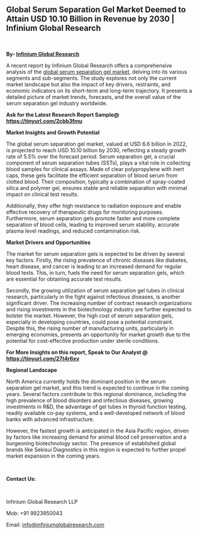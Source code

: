<h2><strong>Global Serum Separation Gel Market Deemed to Attain USD 10.10 Billion in Revenue by 2030 | Infinium Global Research</strong></h2>
<p><strong>&nbsp;</strong></p>
<p><strong>By- </strong><a href="https://www.infiniumglobalresearch.com"><strong>Infinium Global Research</strong></a></p>
<p>A recent report by Infinium Global Research offers a comprehensive analysis of the <a href="https://www.infiniumglobalresearch.com/market-reports/global-serum-separation-gel-market">global serum separation gel market</a>, delving into its various segments and sub-segments. The study explores not only the current market landscape but also the impact of key drivers, restraints, and economic indicators on its short-term and long-term trajectory. It presents a detailed picture of market trends, forecasts, and the overall value of the serum separation gel industry worldwide.</p>
<p><strong>Ask for the Latest Research Report Sample@ </strong><a href="https://tinyurl.com/2cbb3fmu"><strong>https://tinyurl.com/2cbb3fmu</strong></a></p>
<p><strong>Market Insights and Growth Potential</strong></p>
<p>The global serum separation gel market, valued at USD 6.6 billion in 2022, is projected to reach USD 10.10 billion by 2030, reflecting a steady growth rate of 5.5% over the forecast period. Serum separation gel, a crucial component of serum separation tubes (SSTs), plays a vital role in collecting blood samples for clinical assays. Made of clear polypropylene with inert caps, these gels facilitate the efficient separation of blood serum from clotted blood. Their composition, typically a combination of spray-coated silica and polymer gel, ensures stable and reliable separation with minimal impact on clinical test results.</p>
<p>Additionally, they offer high resistance to radiation exposure and enable effective recovery of therapeutic drugs for monitoring purposes. Furthermore, serum separation gels promote faster and more complete separation of blood cells, leading to improved serum stability, accurate plasma level readings, and reduced contamination risk.</p>
<p><strong>Market Drivers and Opportunities</strong></p>
<p>The market for serum separation gels is expected to be driven by several key factors. Firstly, the rising prevalence of chronic diseases like diabetes, heart disease, and cancer is leading to an increased demand for regular blood tests. This, in turn, fuels the need for serum separation gels, which are essential for obtaining accurate test results.</p>
<p>Secondly, the growing utilization of serum separation gel tubes in clinical research, particularly in the fight against infectious diseases, is another significant driver. The increasing number of contract research organizations and rising investments in the biotechnology industry are further expected to bolster the market. However, the high cost of serum separation gels, especially in developing countries, could pose a potential constraint. Despite this, the rising number of manufacturing units, particularly in emerging economies, presents an opportunity for market growth due to the potential for cost-effective production under sterile conditions.</p>
<p><strong>For More Insights on this report, Speak to Our Analyst @ </strong><a href="https://tinyurl.com/27t4r6xv"><strong>https://tinyurl.com/27t4r6xv</strong></a></p>
<p><strong>Regional Landscape</strong></p>
<p>North America currently holds the dominant position in the serum separation gel market, and this trend is expected to continue in the coming years. Several factors contribute to this regional dominance, including the high prevalence of blood disorders and infectious diseases, growing investments in R&amp;D, the advantage of gel tubes in thyroid function testing, readily available co-pay systems, and a well-developed network of blood banks with advanced infrastructure.</p>
<p>However, the fastest growth is anticipated in the Asia Pacific region, driven by factors like increasing demand for animal blood cell preservation and a burgeoning biotechnology sector. The presence of established global brands like Sekisui Diagnostics in this region is expected to further propel market expansion in the coming years.</p>
<p>&nbsp;</p>
<p><strong>Contact Us:</strong></p>
<p>&nbsp;</p>
<p>Infinium Global Research LLP</p>
<p>Mob: +91 9923950043</p>
<p>Email: <a href="mailto:info@infiniumglobalresearch.com">info@infiniumglobalresearch.com</a></p>